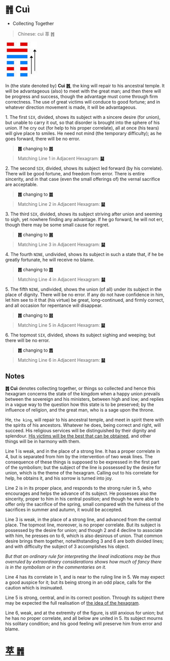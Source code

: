 # ䷬ Cuì

* Collecting Together

> Chinese: cuì 萃 ䷬

<a id="p-156"/>

<img src="shapes/45.10.jpg" width="101" alt="萃">

In (the state denoted by) **Cuì ䷬**, the king will repair to his ancestral temple. It will be advantageous (also) to meet with the great man; and then there will be progress and success, though the advantage must come through firm correctness. The use of great victims will conduce to good fortune; and in whatever direction movement is made, it will be advantageous.

<a id="p-157"/>

1.<a id="45.1"/> The first `SIX`, divided, shows its subject with a sincere desire (for union), but unable to carry it out, so that disorder is brought into the sphere of his union. If he cry out (for help to his proper correlate), all at once (his tears) will give place to smiles. He need not mind (the temporary difficulty); as he goes forward, there will be no error.

> **䷬** changing to [**䷐**](e99a8fsui.md)

> Matching Line 1 in Adjacent Hexagram: [**䷭**](e58d87sheng.md#46.1)

2.<a id="45.2"/> The second `SIX`, divided, shows its subject led forward (by his correlate). There will be good fortune, and freedom from error. There is entire sincerity, and in that case (even the small offerings of) the vernal sacrifice are acceptable.

> **䷬** changing to [**䷮**](e59bb0kun.md)

> Matching Line 2 in Adjacent Hexagram: [**䷭**](e58d87sheng.md#46.2)

<a id="p-158"/>

3.<a id="45.3"/> The third `SIX`, divided, shows its subject striving after union and seeming to sigh, yet nowhere finding any advantage. If he go forward, he will not err, though there may be some small cause for regret.

> **䷬** changing to [**䷞**](e592b8xian.md)

> Matching Line 3 in Adjacent Hexagram: [**䷭**](e58d87sheng.md#46.3)

4.<a id="45.4"/> The fourth `NINE`, undivided, shows its subject in such a state that, if he be greatly fortunate, he will receive no blame.

> **䷬** changing to [**䷇**](e6af94bi.md)

> Matching Line 4 in Adjacent Hexagram: [**䷭**](e58d87sheng.md#46.4)

5.<a id="45.5"/> The fifth `NINE`, undivided, shows the union (of all) under its subject in the place of dignity. There will be no error. If any do not have confidence in him, let him see to it that (his virtue) be great, long-continued, and firmly correct, and all occasion for repentance will disappear.

> **䷬** changing to [**䷏**](e8b1abyu.md)

> Matching Line 5 in Adjacent Hexagram: [**䷭**](e58d87sheng.md#46.5)

6.<a id="45.6"/> The topmost `SIX`, divided, shows its subject sighing and weeping; but there will be no error.

> **䷬** changing to [**䷋**](e590a6pi.md)

> Matching Line 6 in Adjacent Hexagram: [**䷭**](e58d87sheng.md#46.6)

## Notes

**䷬ Cuì** denotes collecting together, or things so collected and hence this hexagram concerns the state of the kingdom when a happy union prevails between the sovereign and his ministers, between high and low; and replies in a vague way to the question how this state is to be preserved; by the influence of religion, and the great man, who is a sage upon the throne.

He, `the king`, will repair to his ancestral temple, and meet in spirit there with the spirits of his ancestors. Whatever he does, being correct and right, will succeed. His religious services will be distinguished by their dignity and splendour. [His victims will be the best that can be obtained](e58d87sheng.md#p-159), and other things will be in harmony with them.

Line 1 is weak, and in the place of a strong line. It has a proper correlate in 4, but is separated from him by the intervention of two weak lines. The consequence of these things is supposed to be expressed in the first part of the symbolism; but the subject of the line is possessed by the desire for union, which is the theme of the hexagram. Calling out to his correlate for help, he obtains it, and his sorrow is turned into joy.

Line 2 is in its proper place, and responds to the strong ruler in 5, who encourages and helps the advance of its subject. He possesses also the sincerity, proper to him in his central position; and though he were able to offer only the sacrifice of the spring, small compared with the fulness of the sacrifices in summer and autumn, it would be accepted.

Line 3 is weak, in the place of a strong line, and advanced from the central place. The topmost line, moreover, is no proper correlate. But its subject is possessed by the desire for union; and though 2 and 4 decline to associate with him, he presses on to 6, which is also desirous of union. That common desire brings them together, notwithstanding 3 and 6 are both divided lines; and with difficulty the subject of 3 accomplishes his object.

*But that an ordinary rule for interpreting the lineal indications may be thus overruled by extraordinary considerations shows how much of fancy there is in the symbolism or in the commentaries on it.*

Line 4 has its correlate in 1, and is near to the ruling line in 5. We may expect a good auspice for it; but its being strong in an odd place, calls for the caution which is insinuated.

Line 5 is strong, central, and in its correct position. Through its subject there may be expected the full realisation of [the idea of the hexagram](e58d87sheng.md#p-160).

Line 6, weak, and at the extremity of the figure, is still anxious for union; but he has no proper correlate, and all below are united in 5. Its subject mourns his solitary condition; and his good feeling will preserve him from error and blame.

# [萃 ䷬](e89083cui_cn.md)
